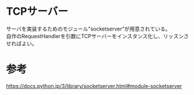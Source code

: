 # TCPサーバー
サーバを実装するためのモジュール"socketserver"が用意されている。  
自作のRequestHandlerを引数にTCPサーバーをインスタンス化し、リッスンさせればよい。  


# 参考
https://docs.python.jp/3/library/socketserver.html#module-socketserver
